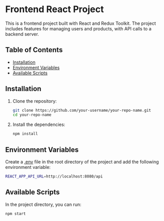 # Frontend React Project

This is a frontend project built with React and Redux Toolkit. The project includes features for managing users and products, with API calls to a backend server.

## Table of Contents

- [Installation](#installation)
- [Environment Variables](#environment-variables)
- [Available Scripts](#available-scripts)

## Installation

1. Clone the repository:
    ```bash
    git clone https://github.com/your-username/your-repo-name.git
    cd your-repo-name
    ```

2. Install the dependencies:
    ```bash
    npm install
    ```

## Environment Variables

Create a [.env](http://_vscodecontentref_/0) file in the root directory of the project and add the following environment variable:
```bash
REACT_APP_API_URL=http://localhost:8080/api
 ```

## Available Scripts
In the project directory, you can run:
```bash
npm start
```
    
